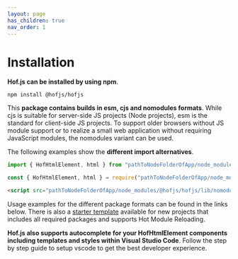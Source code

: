 ```yaml
---
layout: page
has_children: true
nav_order: 1
---
```


# Installation

**Hof.js can be installed by using npm**.

```
npm install @hofjs/hofjs
```

This **package contains builds in esm, cjs and nomodules formats**. While cjs is suitable for server-side JS projects (Node projects), esm is the standard for client-side JS projects. To support older browsers without JS module support or to realize a small web application without requiring JavaScript modules, the nomodules variant can be used.

The following examples show the **different import alternatives**.

```js
import { HofHtmlElement, html } from "pathToNodeFolderOfApp/node_modules/@hofjs/hofjs/lib/esm/hof";
```

```js
const { HofHtmlElement, html } = require("pathToNodeFolderOfApp/node_modules/@hofjs/hofjs/lib/cjs/hof");
```

```html
<script src="pathToNodeFolderOfApp/node_modules/@hofjs/hofjs/lib/nomodule/hof.js"></script>
```

Usage examples for the different package formats can be found in the links below. There is also a [starter template](https://github.com/hofjs/starter) available for new projects that includes all required packages and supports Hot Module Reloading.


**Hof.js also supports autocomplete for your HofHtmlElement components including templates and styles within Visual Studio Code**. Follow the step by step guide to setup vscode to get the best developer experience.